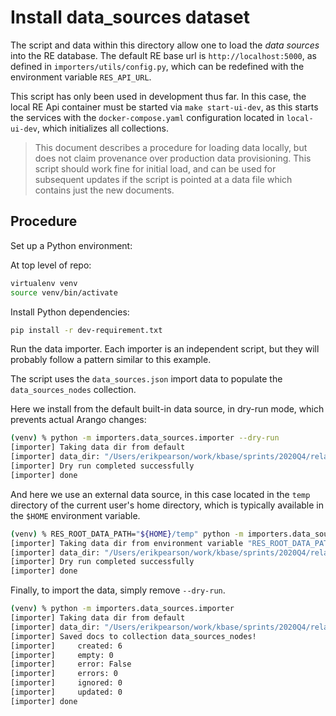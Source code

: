 # Install data_sources dataset

The script and data within this directory allow one to load the _data sources_ into the RE database. The default RE base url is `http://localhost:5000`, as defined in `importers/utils/config.py`, which can be redefined with the environment variable `RES_API_URL`. 

This script has only been used in development thus far. In this case, the local RE Api container must be started via `make start-ui-dev`, as this starts the services with the `docker-compose.yaml` configuration located in `local-ui-dev`, which initializes all collections.

> This document describes a procedure for loading data locally, but does not claim provenance over production data provisioning. This script should work fine for initial load, and can be used for subsequent updates if the script is pointed at a data file which contains just the new documents.

## Procedure

Set up a Python environment:

At top level of repo:

```bash
virtualenv venv
source venv/bin/activate
```

Install Python dependencies:

```bash
pip install -r dev-requirement.txt
```

Run the data importer. Each importer is an independent script, but they will probably follow a pattern similar to this example.

The script uses the `data_sources.json` import data to populate the `data_sources_nodes` collection.

Here we install from the default built-in data source, in dry-run mode, which prevents actual Arango changes:

```bash
(venv) % python -m importers.data_sources.importer --dry-run    
[importer] Taking data dir from default
[importer] data_dir: "/Users/erikpearson/work/kbase/sprints/2020Q4/relation_engine/importers/data_sources/data"
[importer] Dry run completed successfully
[importer] done
```

And here we use an external data source, in this case located in the `temp` directory of the current user's home directory, which is typically available in the `$HOME` environment variable.

```bash
(venv) % RES_ROOT_DATA_PATH="${HOME}/temp" python -m importers.data_sources.importer --dry-run
[importer] Taking data dir from environment variable "RES_ROOT_DATA_PATH"
[importer] data_dir: "/Users/erikpearson/work/kbase/sprints/2020Q4/relation_engine/_temp"
[importer] Dry run completed successfully
[importer] done
```

Finally, to import the data, simply remove `--dry-run`.

```bash
(venv) % python -m importers.data_sources.importer
[importer] Taking data dir from default
[importer] data_dir: "/Users/erikpearson/work/kbase/sprints/2020Q4/relation_engine/importers/data_sources/data"
[importer] Saved docs to collection data_sources_nodes!
[importer]     created: 6
[importer]     empty: 0
[importer]     error: False
[importer]     errors: 0
[importer]     ignored: 0
[importer]     updated: 0
[importer] done 
```
